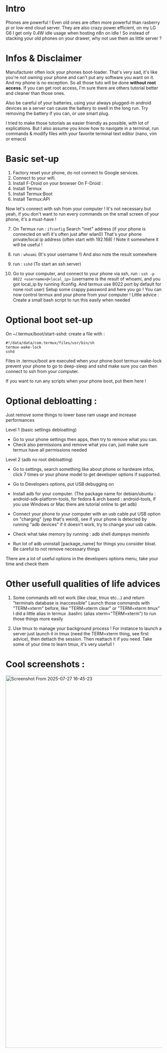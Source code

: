 # Intro
Phones are powerful ! 
Even old ones are often more powerful than rasberry pi or low-end cloud server.
They are also crazy power efficient, on my LG G6 I get only 0.4W idle usage when hosting n8n on idle !
So instead of stacking your old phones on your drawer, why not use them as little server ?

# Infos & Disclaimer

Manufacturer often lock your phones boot-loader. 
That's very sad, it's like you're not owning your phone and can't put any software you want on it.
And my phone is no exception. So all those tuto will be done **without root access.**
If you can get root access, I'm sure there are others tutorial better and cleaner than those ones.

Also be careful of your batteries, using your always plugged-in android devices as a server can cause the battery to swell in the long run. Try removing the battery if you can, or use smart plug.

I tried to make those tutorials as easier friendly as possible, with lot of explications. But I also assume you know how to navigate in a terminal, run commands & modify files with your favorite terminal text editor (nano, vim or emacs)

# Basic set-up

1) Factory reset your phone, do not connect to Google services.
2) Connect to your wifi.
3) Install F-Droid on your browser
On F-Droid :
4) Install Termux
5) Install Termux:Boot
6) Install Termux:API

Now let's connect with ssh from your computer !
It's not necessary but yeah, if you don't want to run every commands on the small screen of your phone, it's a must-have ! 

7) On Termux run :
``ifconfig``
Search "inet" address (if your phone is connected on wifi it's often just after wlan0)
That's your phone private/local ip address (often start with 192.168) !
Note it somewhere it will be useful !

8) run : ``whoami`` (It's your username !) And also note the result somewhere
9) run : ``sshd`` (To start an ssh server)
10) Go to your computer, and connect to your phone via ssh, run :
``ssh -p 8022 <username>@<local_ip>``
(username is the result of whoami, and you got local_ip by running ifconfig. And termux use 8022 port by default for none root user)
Setup some crappy password and here you go ! You can now control termux and your phone from your computer !
Little advice : Create a small bash script to run this easily when needed

# Optional boot set-up

On 
~/.termux/boot/start-sshd:
create a file with :
```
#!/data/data/com.termux/files/usr/bin/sh
termux-wake-lock
sshd
```
Files in .termux/boot are executed when your phone boot
termux-wake-lock prevent your phone to go to deep-sleep
and sshd make sure you can then connect to ssh from your computer.

If you want to run any scripts when your phone boot, put them here !

# Optional debloatting : 
Just remove some things to lower base ram usage and increase performances

Level 1 (basic settings debloatting)

- Go to your phone settings then apps, then try to remove what you can.
- Check also permissions and remove what you can, just make sure termux have all permissions needed

Level 2 (adb no root debloatting)

- Go to settings, search something like about phone or hardware infos, click 7 times or your phone model to get developer options if supported.
- Go to Developers options, put USB debugging on
- Install adb for your computer. 
(The package name for debian/ubuntu : android-sdk-platform-tools, for fedora & arch based : android-tools, if you use Windows or Mac there are tutorial online to get adb)

- Connect your phone to your computer with an usb cable put USB option on "charging" (yep that's weird), see if your phone is detected by running "adb devices" if it doesn't work, try to change your usb cable.

- Check what take memory by running : adb shell dumpsys meminfo
- Run lot of adb uninstall [package_name] for things you consider bloat. Be careful to not remove necessary things

There are a lot of useful options in the developers options menu, take your time and check them

# Other usefull qualities of life advices

1) Some commands will not work (like clear, tmux etc...) and return "terminals database is inaccessible"
Launch those commands with "TERM=xterm" before, like "TERM=xterm clear" or "TERM=xterm tmux"
I did a little alias in termux .bashrc (alias xterm="TERM=xterm") to run those things more easily

2) Use tmux to manage your background process ! 
For instance to launch a server just launch it in tmux (need the TERM=xterm thing, see first advice), then dettach the session. Then reattach it if you need.
Take some of your time to learn tmux, it's very usefull !

# Cool screenshots :

<img width="1920" height="1200" alt="Screenshot From 2025-07-27 16-45-23" src="https://github.com/user-attachments/assets/3122c85d-de92-4262-960d-543d29eadd5a" />

